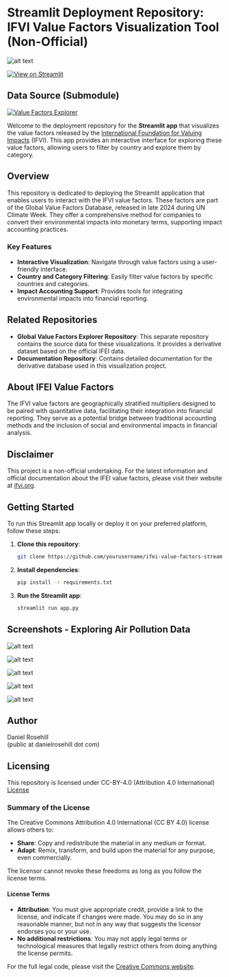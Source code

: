  # Streamlit Deployment Repository: IFVI Value Factors Visualization Tool (Non-Official)

 ![alt text](screenshots/v1/1.png)

 [![View on Streamlit](https://img.shields.io/badge/View_on-Streamlit-brightgreen)](https://valuefactorsddatavis.streamlit.app/)

## Data Source (Submodule)

 [![Value Factors Explorer](https://img.shields.io/badge/Value%20Factors%20Explorer-blue)](https://github.com/danielrosehill/Global-Value-Factors-Explorer)

Welcome to the deployment repository for the **Streamlit app** that visualizes the value factors released by the [International Foundation for Valuing Impacts](https://ifvi.org) (IFVI). This app provides an interactive interface for exploring these value factors, allowing users to filter by country and explore them by category.

## Overview

This repository is dedicated to deploying the Streamlit application that enables users to interact with the IFVI value factors. These factors are part of the Global Value Factors Database, released in late 2024 during UN Climate Week. They offer a comprehensive method for companies to convert their environmental impacts into monetary terms, supporting impact accounting practices.

### Key Features

- **Interactive Visualization**: Navigate through value factors using a user-friendly interface.
- **Country and Category Filtering**: Easily filter value factors by specific countries and categories.
- **Impact Accounting Support**: Provides tools for integrating environmental impacts into financial reporting.

## Related Repositories

- **Global Value Factors Explorer Repository**: This separate repository contains the source data for these visualizations. It provides a derivative dataset based on the official IFEI data.
- **Documentation Repository**: Contains detailed documentation for the derivative database used in this visualization project.

## About IFEI Value Factors

The IFVI value factors are geographically stratified multipliers designed to be paired with quantitative data, facilitating their integration into financial reporting. They serve as a potential bridge between traditional accounting methods and the inclusion of social and environmental impacts in financial analysis.

## Disclaimer

This project is a non-official undertaking. For the latest information and official documentation about the IFEI value factors, please visit their website at [ifvi.org](http://ifvi.org).

## Getting Started

To run this Streamlit app locally or deploy it on your preferred platform, follow these steps:

1. **Clone this repository**:
   ```bash
   git clone https://github.com/yourusername/ifei-value-factors-streamlit.git
   ```
2. **Install dependencies**:
   ```bash
   pip install -r requirements.txt
   ```
3. **Run the Streamlit app**:
   ```bash
   streamlit run app.py
   ```

## Screenshots - Exploring Air Pollution Data

![alt text](screenshots/v1/1.png)

![alt text](screenshots/v1/2.png)

![alt text](screenshots/v1/3.png)

![alt text](screenshots/v1/4.png)

![alt text](screenshots/v1/5.png)

## Author

Daniel Rosehill  
(public at danielrosehill dot com)

## Licensing

This repository is licensed under CC-BY-4.0 (Attribution 4.0 International) 
[License](https://creativecommons.org/licenses/by/4.0/)

### Summary of the License
The Creative Commons Attribution 4.0 International (CC BY 4.0) license allows others to:
- **Share**: Copy and redistribute the material in any medium or format.
- **Adapt**: Remix, transform, and build upon the material for any purpose, even commercially.

The licensor cannot revoke these freedoms as long as you follow the license terms.

#### License Terms
- **Attribution**: You must give appropriate credit, provide a link to the license, and indicate if changes were made. You may do so in any reasonable manner, but not in any way that suggests the licensor endorses you or your use.
- **No additional restrictions**: You may not apply legal terms or technological measures that legally restrict others from doing anything the license permits.

For the full legal code, please visit the [Creative Commons website](https://creativecommons.org/licenses/by/4.0/legalcode).